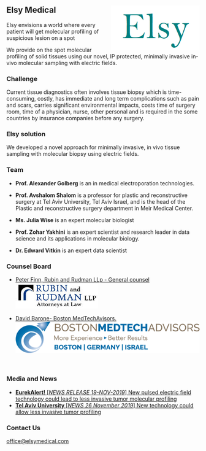 ## Elsy Medical  <img src="./main_logo.png" align="right" />


Elsy envisions a world where every patient will get molecular profiling of suspicious lesion on a spot

We provide on the spot molecular profiling of solid tissues using  our novel, IP protected, minimally invasive in-vivo molecular sampling with electric fields. 

### Challenge

Current tissue diagnostics often  involves tissue biopsy which is time-consuming, costly, has immediate and long term complications such as pain and scars, carries significant environmental impacts, costs time of surgery room, time of a physician, nurse, other personal and is required in the some countries by insurance companies before any surgery.  

### Elsy solution 

We developed a novel approach for minimally invasive, in vivo  tissue sampling with molecular biopsy using electric fields. 

### Team

- <b>Prof. Alexander Golberg</b> is an in medical electroporation technologies. 

- <b>Prof. Avshalom Shalom</b> is a professor for plastic and reconstructive surgery at Tel Aviv University, Tel Aviv Israel, and is the head of the Plastic and reconstructive surgery department in Meir Medical Center. 

- <b>Ms. Julia Wise</b> is an expert molecular biologist 

- <b>Prof. Zohar Yakhini</b> is an expert scientist and research leader in data science and its applications in molecular biology.

- <b>Dr. Edward Vitkin</b> is an expert data scientist 

### Counsel Board

- <a href="https://www.rubinrudman.com/attorneys/peter-b-finn/" target="_blank" > Peter Finn, Rubin and Rudman LLp - General counsel 
 <br><img src="./RUBIN and RUDMAN.logo.jpg" /></a>

- <a href="http://www.bmtadvisors.com/" target="_blank" > David Barone- Boston MedTechAvisors. 
<img src="./BostonMedtechAdvisors.logo.png" /></a>

<br>

### Media and News
- <a href="https://www.eurekalert.org/news-releases/909858" target="_blank" ><b>EurekAlert!</b> [<i>NEWS RELEASE 19-NOV-2019</i>] 
New pulsed electric field technology could lead to less invasive tumor molecular profiling</a>
- <a href="https://english.tau.ac.il/news/biopsy_tumor" target="_blank" ><b>Tel Aviv University </b> [<i>NEWS 26 November 2019</i>] 
New technology could allow less invasive tumor profiling</a>

### Contact Us

<a data-auto-recognition="true" href="mailto:office@elsymedical.com">office@elsymedical.com</a>

